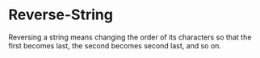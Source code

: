 # Reverse-String
Reversing a string means changing the order of its characters so that the first becomes last, the second becomes second last, and so on.
